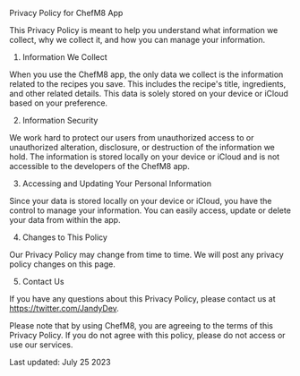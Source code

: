 Privacy Policy for ChefM8 App

This Privacy Policy is meant to help you understand what information we collect, why we collect it, and how you can manage your information.

1. Information We Collect

When you use the ChefM8 app, the only data we collect is the information related to the recipes you save. This includes the recipe's title, ingredients, and other related details. This data is solely stored on your device or iCloud based on your preference.

2. Information Security

We work hard to protect our users from unauthorized access to or unauthorized alteration, disclosure, or destruction of the information we hold. The information is stored locally on your device or iCloud and is not accessible to the developers of the ChefM8 app.

3. Accessing and Updating Your Personal Information

Since your data is stored locally on your device or iCloud, you have the control to manage your information. You can easily access, update or delete your data from within the app.

4. Changes to This Policy

Our Privacy Policy may change from time to time. We will post any privacy policy changes on this page.

5. Contact Us

If you have any questions about this Privacy Policy, please contact us at https://twitter.com/JandyDev.

Please note that by using ChefM8, you are agreeing to the terms of this Privacy Policy. If you do not agree with this policy, please do not access or use our services.

Last updated: July 25 2023
